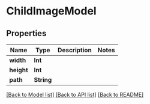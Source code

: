 # ChildImageModel

## Properties
Name | Type | Description | Notes
------------ | ------------- | ------------- | -------------
**width** | **Int** |  | 
**height** | **Int** |  | 
**path** | **String** |  | 

[[Back to Model list]](../README.md#documentation-for-models) [[Back to API list]](../README.md#documentation-for-api-endpoints) [[Back to README]](../README.md)


